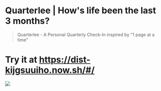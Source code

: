 # Quarterlee | How's life been the last 3 months?

> Quarterlee - A Personal Quarterly Check-In inspired by \"1 page at a time\"

# Try it at <https://dist-kijgsuuiho.now.sh/#/>

[![](https://github.com/AndersSchmidtHansen/Quarterlee/blob/master/quarterlee.gif?raw=true)](https://github.com/AndersSchmidtHansen/Quarterlee/blob/master/quarterlee.gif?raw=true)
